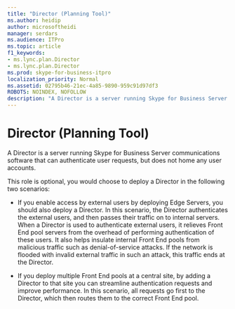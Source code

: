 ```yaml
---
title: "Director (Planning Tool)"
ms.author: heidip
author: microsoftheidi
manager: serdars
ms.audience: ITPro
ms.topic: article
f1_keywords:
- ms.lync.plan.Director
- ms.lync.plan.Director
ms.prod: skype-for-business-itpro
localization_priority: Normal
ms.assetid: 02795b46-21ec-4a85-9890-959c91d97df3
ROBOTS: NOINDEX, NOFOLLOW
description: "A Director is a server running Skype for Business Server communications software that can authenticate user requests, but does not home any user accounts."
---
```


# Director (Planning Tool)
 
A Director is a server running Skype for Business Server communications software that can authenticate user requests, but does not home any user accounts. 
  
This role is optional, you would choose to deploy a Director in the following two scenarios:
  
- If you enable access by external users by deploying Edge Servers, you should also deploy a Director. In this scenario, the Director authenticates the external users, and then passes their traffic on to internal servers. When a Director is used to authenticate external users, it relieves Front End pool servers from the overhead of performing authentication of these users. It also helps insulate internal Front End pools from malicious traffic such as denial-of-service attacks. If the network is flooded with invalid external traffic in such an attack, this traffic ends at the Director.
    
- If you deploy multiple Front End pools at a central site, by adding a Director to that site you can streamline authentication requests and improve performance. In this scenario, all requests go first to the Director, which then routes them to the correct Front End pool.
    


